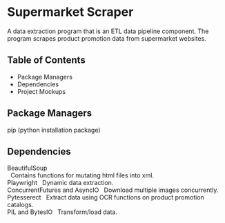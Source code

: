 # Supermarket Scraper
A data extraction program that is an ETL data pipeline component. The program scrapes product promotion data from supermarket websites.

## Table of Contents
- Package Managers
- Dependencies
- Project Mockups

## Package Managers
pip (python installation package)

## Dependencies    
BeautifulSoup  
&nbsp; Contains functions for mutating html files into xml.  
Playwright
&nbsp; Dynamic data extraction.  
ConcurrentFutures and AsyncIO
&nbsp; Download multiple images concurrently.  
Pytesserect
&nbsp; Extract data using OCR functions on product promotion catalogs.  
PIL and BytesIO
&nbsp; Transform/load data.

